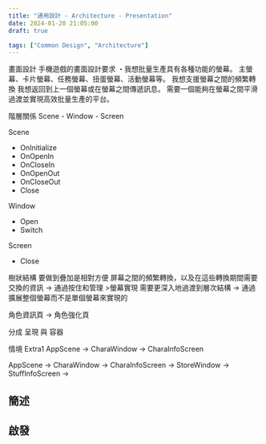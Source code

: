 ```yaml
---
title: "通用設計 - Architecture - Presentation"
date: 2024-01-20 21:05:00
draft: true

tags: ["Common Design", "Architecture"]
---
```





畫面設計
手機遊戲的畫面設計要求
・我想批量生產具有各種功能的螢幕。
主螢幕、卡片螢幕、任務螢幕、扭蛋螢幕、活動螢幕等。
我想支援螢幕之間的頻繁轉換
我想返回到上一個螢幕或在螢幕之間傳遞訊息。
需要一個能夠在螢幕之間平滑過渡並實現高效批量生產的平台。


階層關係
Scene - Window - Screen


Scene
- OnInitialize
- OnOpenIn
- OnCloseIn
- OnOpenOut
- OnCloseOut
- Close

Window
- Open
- Switch

Screen
- Close

樹狀結構
要做到疊加是相對方便
屏幕之間的頻繁轉換，以及在這些轉換期間需要交換的資訊 -> 通過按住和管理 >螢幕實現
需要更深入地過渡到層次結構 -> 通過擴展整個螢幕而不是單個螢幕來實現的

角色資訊頁 -> 角色強化頁


分成 
呈現 與 容器


情境 Extra1
AppScene -> CharaWindow -> CharaInfoScreen

AppScene -> CharaWindow -> CharaInfoScreen
         -> StoreWindow -> StuffInfoScreen
                        ->





## 簡述

## 啟發

